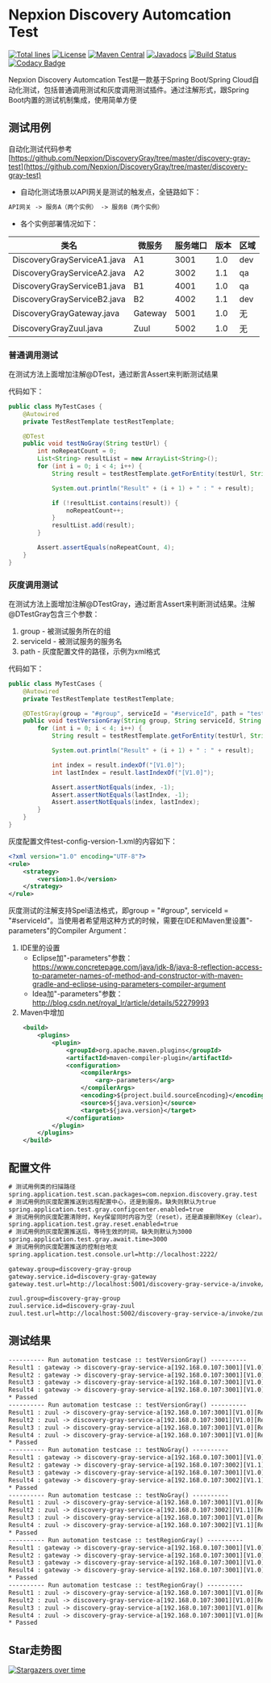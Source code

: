 # Nepxion Discovery Automcation Test
[![Total lines](https://tokei.rs/b1/github/Nepxion/Discovery?category=lines)](https://tokei.rs/b1/github/Nepxion/Discovery?category=lines)
[![License](https://img.shields.io/badge/License-Apache%202.0-blue.svg?label=license)](https://github.com/Nepxion/Discovery/blob/master/LICENSE)
[![Maven Central](https://img.shields.io/maven-central/v/com.nepxion/discovery.svg?label=maven%20central)](http://search.maven.org/#search%7Cga%7C1%7Cg%3A%22com.nepxion%22%20AND%20discovery)
[![Javadocs](http://www.javadoc.io/badge/com.nepxion/discovery-plugin-framework.svg)](http://www.javadoc.io/doc/com.nepxion/discovery-plugin-framework)
[![Build Status](https://travis-ci.org/Nepxion/Discovery.svg?branch=master)](https://travis-ci.org/Nepxion/Discovery)
[![Codacy Badge](https://api.codacy.com/project/badge/Grade/8e39a24e1be740c58b83fb81763ba317)](https://www.codacy.com/project/HaojunRen/Discovery/dashboard?utm_source=github.com&amp;utm_medium=referral&amp;utm_content=Nepxion/Discovery&amp;utm_campaign=Badge_Grade_Dashboard)

Nepxion Discovery Automcation Test是一款基于Spring Boot/Spring Cloud自动化测试，包括普通调用测试和灰度调用测试插件。通过注解形式，跟Spring Boot内置的测试机制集成，使用简单方便

## 测试用例

自动化测试代码参考 [https://github.com/Nepxion/DiscoveryGray/tree/master/discovery-gray-test](https://github.com/Nepxion/DiscoveryGray/tree/master/discovery-gray-test)

- 自动化测试场景以API网关是测试的触发点，全链路如下：

```xml
API网关 -> 服务A（两个实例） -> 服务B（两个实例）
```

- 各个实例部署情况如下：

| 类名 | 微服务 | 服务端口 | 版本 | 区域 |
| --- | --- | --- | --- | --- |
| DiscoveryGrayServiceA1.java | A1 | 3001 | 1.0 | dev |
| DiscoveryGrayServiceA2.java | A2 | 3002 | 1.1 | qa |
| DiscoveryGrayServiceB1.java | B1 | 4001 | 1.0 | qa |
| DiscoveryGrayServiceB2.java | B2 | 4002 | 1.1 | dev |
| DiscoveryGrayGateway.java | Gateway | 5001 | 1.0 | 无 |
| DiscoveryGrayZuul.java | Zuul | 5002 | 1.0 | 无 |

### 普通调用测试
在测试方法上面增加注解@DTest，通过断言Assert来判断测试结果

代码如下：

```java
public class MyTestCases {
    @Autowired
    private TestRestTemplate testRestTemplate;

    @DTest
    public void testNoGray(String testUrl) {
        int noRepeatCount = 0;
        List<String> resultList = new ArrayList<String>();
        for (int i = 0; i < 4; i++) {
            String result = testRestTemplate.getForEntity(testUrl, String.class).getBody();

            System.out.println("Result" + (i + 1) + " : " + result);

            if (!resultList.contains(result)) {
                noRepeatCount++;
            }
            resultList.add(result);
        }

        Assert.assertEquals(noRepeatCount, 4);
    }
}
```

### 灰度调用测试
在测试方法上面增加注解@DTestGray，通过断言Assert来判断测试结果。注解@DTestGray包含三个参数：
1. group - 被测试服务所在的组
2. serviceId - 被测试服务的服务名
3. path - 灰度配置文件的路径，示例为xml格式

代码如下：
```java
public class MyTestCases {
    @Autowired
    private TestRestTemplate testRestTemplate;

    @DTestGray(group = "#group", serviceId = "#serviceId", path = "test-config-version-1.xml")
    public void testVersionGray(String group, String serviceId, String testUrl) {
        for (int i = 0; i < 4; i++) {
            String result = testRestTemplate.getForEntity(testUrl, String.class).getBody();

            System.out.println("Result" + (i + 1) + " : " + result);

            int index = result.indexOf("[V1.0]");
            int lastIndex = result.lastIndexOf("[V1.0]");

            Assert.assertNotEquals(index, -1);
            Assert.assertNotEquals(lastIndex, -1);
            Assert.assertNotEquals(index, lastIndex);
        }
    }
}
```

灰度配置文件test-config-version-1.xml的内容如下：
```xml
<?xml version="1.0" encoding="UTF-8"?>
<rule>
    <strategy>
        <version>1.0</version>
    </strategy>
</rule>
```

灰度测试的注解支持Spel语法格式，即group = "#group", serviceId = "#serviceId"。当使用者希望用这种方式的时候，需要在IDE和Maven里设置"-parameters"的Compiler Argument：
1. IDE里的设置
   - Eclipse加"-parameters"参数：https://www.concretepage.com/java/jdk-8/java-8-reflection-access-to-parameter-names-of-method-and-constructor-with-maven-gradle-and-eclipse-using-parameters-compiler-argument
   - Idea加"-parameters"参数：http://blog.csdn.net/royal_lr/article/details/52279993
2. Maven中增加
```xml
    <build>
        <plugins>
            <plugin>
                <groupId>org.apache.maven.plugins</groupId>
                <artifactId>maven-compiler-plugin</artifactId>
                <configuration>
                    <compilerArgs>
                        <arg>-parameters</arg>
                    </compilerArgs>
                    <encoding>${project.build.sourceEncoding}</encoding>
                    <source>${java.version}</source>
                    <target>${java.version}</target>
                </configuration>
            </plugin>
        </plugins>
    </build>
```

## 配置文件

```xml
# 测试用例类的扫描路径
spring.application.test.scan.packages=com.nepxion.discovery.gray.test
# 测试用例的灰度配置推送到远程配置中心，还是到服务。缺失则默认为true
spring.application.test.gray.configcenter.enabled=true
# 测试用例的灰度配置清除时，Key保留同时内容为空（reset），还是直接删除Key（clear）。缺失则默认为true
spring.application.test.gray.reset.enabled=true
# 测试用例的灰度配置推送后，等待生效的时间。缺失则默认为3000
spring.application.test.gray.await.time=3000
# 测试用例的灰度配置推送的控制台地支
spring.application.test.console.url=http://localhost:2222/

gateway.group=discovery-gray-group
gateway.service.id=discovery-gray-gateway
gateway.test.url=http://localhost:5001/discovery-gray-service-a/invoke/gateway

zuul.group=discovery-gray-group
zuul.service.id=discovery-gray-zuul
zuul.test.url=http://localhost:5002/discovery-gray-service-a/invoke/zuul
```

## 测试结果

```xml
---------- Run automation testcase :: testVersionGray() ----------
Result1 : gateway -> discovery-gray-service-a[192.168.0.107:3001][V1.0][Region=dev] -> discovery-gray-service-b[192.168.0.107:4001][V1.0][Region=qa]
Result2 : gateway -> discovery-gray-service-a[192.168.0.107:3001][V1.0][Region=dev] -> discovery-gray-service-b[192.168.0.107:4001][V1.0][Region=qa]
Result3 : gateway -> discovery-gray-service-a[192.168.0.107:3001][V1.0][Region=dev] -> discovery-gray-service-b[192.168.0.107:4001][V1.0][Region=qa]
Result4 : gateway -> discovery-gray-service-a[192.168.0.107:3001][V1.0][Region=dev] -> discovery-gray-service-b[192.168.0.107:4001][V1.0][Region=qa]
* Passed
---------- Run automation testcase :: testVersionGray() ----------
Result1 : zuul -> discovery-gray-service-a[192.168.0.107:3001][V1.0][Region=dev] -> discovery-gray-service-b[192.168.0.107:4001][V1.0][Region=qa]
Result2 : zuul -> discovery-gray-service-a[192.168.0.107:3001][V1.0][Region=dev] -> discovery-gray-service-b[192.168.0.107:4001][V1.0][Region=qa]
Result3 : zuul -> discovery-gray-service-a[192.168.0.107:3001][V1.0][Region=dev] -> discovery-gray-service-b[192.168.0.107:4001][V1.0][Region=qa]
Result4 : zuul -> discovery-gray-service-a[192.168.0.107:3001][V1.0][Region=dev] -> discovery-gray-service-b[192.168.0.107:4001][V1.0][Region=qa]
* Passed
---------- Run automation testcase :: testNoGray() ----------
Result1 : gateway -> discovery-gray-service-a[192.168.0.107:3001][V1.0][Region=dev] -> discovery-gray-service-b[192.168.0.107:4001][V1.0][Region=qa]
Result2 : gateway -> discovery-gray-service-a[192.168.0.107:3002][V1.1][Region=qa] -> discovery-gray-service-b[192.168.0.107:4001][V1.0][Region=qa]
Result3 : gateway -> discovery-gray-service-a[192.168.0.107:3001][V1.0][Region=dev] -> discovery-gray-service-b[192.168.0.107:4002][V1.1][Region=dev]
Result4 : gateway -> discovery-gray-service-a[192.168.0.107:3002][V1.1][Region=qa] -> discovery-gray-service-b[192.168.0.107:4002][V1.1][Region=dev]
* Passed
---------- Run automation testcase :: testNoGray() ----------
Result1 : zuul -> discovery-gray-service-a[192.168.0.107:3001][V1.0][Region=dev] -> discovery-gray-service-b[192.168.0.107:4001][V1.0][Region=qa]
Result2 : zuul -> discovery-gray-service-a[192.168.0.107:3002][V1.1][Region=qa] -> discovery-gray-service-b[192.168.0.107:4001][V1.0][Region=qa]
Result3 : zuul -> discovery-gray-service-a[192.168.0.107:3001][V1.0][Region=dev] -> discovery-gray-service-b[192.168.0.107:4002][V1.1][Region=dev]
Result4 : zuul -> discovery-gray-service-a[192.168.0.107:3002][V1.1][Region=qa] -> discovery-gray-service-b[192.168.0.107:4002][V1.1][Region=dev]
* Passed
---------- Run automation testcase :: testRegionGray() ----------
Result1 : gateway -> discovery-gray-service-a[192.168.0.107:3001][V1.0][Region=dev] -> discovery-gray-service-b[192.168.0.107:4002][V1.1][Region=dev]
Result2 : gateway -> discovery-gray-service-a[192.168.0.107:3001][V1.0][Region=dev] -> discovery-gray-service-b[192.168.0.107:4002][V1.1][Region=dev]
Result3 : gateway -> discovery-gray-service-a[192.168.0.107:3001][V1.0][Region=dev] -> discovery-gray-service-b[192.168.0.107:4002][V1.1][Region=dev]
Result4 : gateway -> discovery-gray-service-a[192.168.0.107:3001][V1.0][Region=dev] -> discovery-gray-service-b[192.168.0.107:4002][V1.1][Region=dev]
* Passed
---------- Run automation testcase :: testRegionGray() ----------
Result1 : zuul -> discovery-gray-service-a[192.168.0.107:3001][V1.0][Region=dev] -> discovery-gray-service-b[192.168.0.107:4002][V1.1][Region=dev]
Result2 : zuul -> discovery-gray-service-a[192.168.0.107:3001][V1.0][Region=dev] -> discovery-gray-service-b[192.168.0.107:4002][V1.1][Region=dev]
Result3 : zuul -> discovery-gray-service-a[192.168.0.107:3001][V1.0][Region=dev] -> discovery-gray-service-b[192.168.0.107:4002][V1.1][Region=dev]
Result4 : zuul -> discovery-gray-service-a[192.168.0.107:3001][V1.0][Region=dev] -> discovery-gray-service-b[192.168.0.107:4002][V1.1][Region=dev]
* Passed
```

## Star走势图

[![Stargazers over time](https://starchart.cc/Nepxion/Discovery.svg)](https://starchart.cc/Nepxion/Discovery)